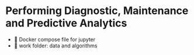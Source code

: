 # Performing Diagnostic, Maintenance and Predictive Analytics

* :whale: Docker compose file for jupyter
* :file_folder: work folder: data and algorithms
